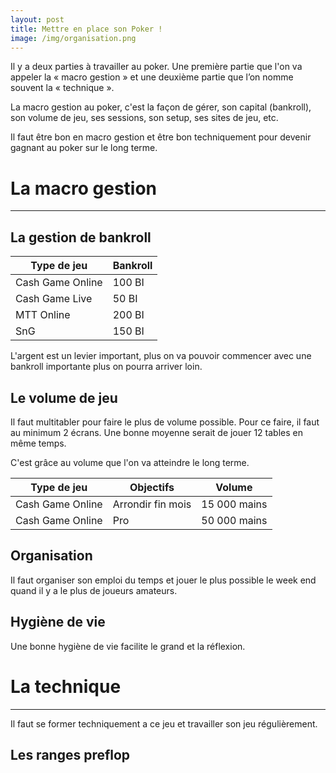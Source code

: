 ```yaml
---
layout: post
title: Mettre en place son Poker !
image: /img/organisation.png
---
```

Il y a deux parties à travailler au poker. Une première partie que l'on va appeler la « macro gestion » et  une deuxième partie que l’on nomme souvent la « technique ».

La macro gestion au poker, c'est la façon de gérer, son capital (bankroll), son volume de jeu, ses sessions, son setup, ses sites de jeu, etc.

Il faut être bon en macro gestion et être bon techniquement pour devenir gagnant au poker sur le long terme.


# La macro gestion
---
## La gestion de bankroll

|Type de jeu|Bankroll|
|-|-|
|Cash Game Online|100 BI|
|Cash Game Live|50 BI|
|MTT Online|200 BI|
|SnG|150 BI|

L'argent est un levier important, plus on va pouvoir commencer avec une bankroll importante plus on pourra arriver loin.

## Le volume de jeu
Il faut multitabler pour faire le plus de volume possible.
Pour ce faire, il faut au minimum 2 écrans.
Une bonne moyenne serait de jouer 12 tables en même temps.

C'est grâce au volume que l'on va atteindre le long terme.

|Type de jeu|Objectifs|Volume|
|-|-|-|
|Cash Game Online|Arrondir fin mois|15 000 mains|
|Cash Game Online|Pro|50 000 mains|

## Organisation
Il faut organiser son emploi du temps et jouer le plus possible le week end quand il y a le plus de joueurs amateurs.

## Hygiène de vie
Une bonne hygiène de vie facilite le grand et la réflexion.

# La technique
---
Il faut se former techniquement a ce jeu et travailler son jeu régulièrement.

## Les ranges preflop

<!--stackedit_data:
eyJoaXN0b3J5IjpbLTIwODY2MDYxNzQsLTE5ODM1Njg2MjQsMz
U4ODIzODAwLDI5NzM1MjkwNCw3MTA4MDg1MzgsLTEzNDg5MzU1
NjIsMTgxMTIwOTY1MSwtODY1NTIzNDYzLC01MjY5Njg4NjcsLT
I5MjA1ODgxMF19
-->